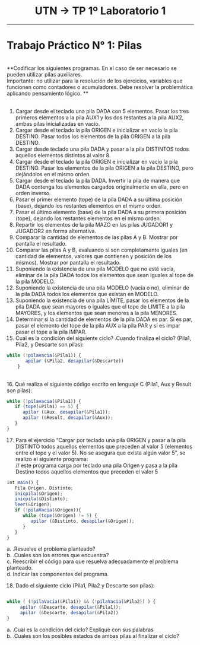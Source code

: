 <h1 align="center"> UTN -> TP 1º Laboratorio 1</h1>
<hr>

# Trabajo Práctico N° 1: Pilas
  <br> 
  **Codificar los siguientes programas. En el caso de ser necesario se pueden utilizar pilas auxiliares. <br>
Importante: no utilizar para la resolución de los ejercicios, variables que funcionen como contadores o acumuladores. Debe resolver la problemática aplicando pensamiento lógico. **  <br> <br>

1. Cargar desde el teclado una pila DADA con 5 elementos. Pasar los tres primeros elementos a la pila AUX1 y los dos restantes a la pila AUX2, ambas pilas inicializadas en vacío. 
2. Cargar desde el teclado la pila ORIGEN e inicializar en vacío la pila DESTINO. Pasar todos los elementos de la pila ORIGEN a la pila DESTINO. 
3. Cargar desde teclado una pila DADA y pasar a la pila DISTINTOS todos aquellos elementos distintos al valor 8. 
4. Cargar desde el teclado la pila ORIGEN e inicializar en vacío la pila DESTINO. Pasar los elementos de la pila ORIGEN a la pila DESTINO, pero dejándolos en el mismo orden. 
5. Cargar desde el teclado la pila DADA. Invertir la pila de manera que DADA contenga los elementos cargados originalmente en ella, pero en orden inverso. 
6. Pasar el primer elemento (tope) de la pila DADA a su última posición (base), dejando los restantes elementos en el mismo orden. 
7. Pasar el último elemento (base) de la pila DADA a su primera posición (tope), dejando los restantes elementos en el mismo orden. 
8. Repartir los elementos de la pila MAZO en las pilas JUGADOR1 y JUGADOR2 en forma alternativa. 
9. Comparar la cantidad de elementos de las pilas A y B. Mostrar por pantalla el resultado. 
10. Comparar las pilas A y B, evaluando si son completamente iguales (en cantidad de elementos, valores que contienen y posición de los mismos). Mostrar por pantalla el resultado. 
11. Suponiendo la existencia de una pila MODELO que no esté vacía, eliminar de la pila DADA todos los elementos que sean iguales al tope de la pila MODELO. 
12. Suponiendo la existencia de una pila MODELO (vacía o no), eliminar de la pila DADA todos los elementos que existan en MODELO. 
13. Suponiendo la existencia de una pila LÍMITE, pasar los elementos de la pila DADA que sean mayores o iguales que el tope de LIMITE a la pila MAYORES, y los elementos que sean menores a la pila MENORES. 
14. Determinar si la cantidad de elementos de la pila DADA es par. Si es par, pasar el elemento del tope de la pila AUX a la pila PAR y si es impar pasar el tope a la pila IMPAR. 
15. Cual es la condición del siguiente ciclo? .Cuando finaliza el ciclo? (Pila1, Pila2, y Descarte son pilas): 

```javascript
while (!pilavacia(&Pila1)) { 
       apilar (&Pila2, desapilar(&Descarte))
    } 
``` 
<br>
16. Qué realiza el siguiente código escrito en lenguaje C (Pila1, Aux y Result son pilas):  <br>


```javascript
while (!pilavacia(&Pila1)) { 
   if (tope(&Pila1) == 5) {
      apilar (&Aux, desapilar(&Pila1));
      apilar (&Result, desapilar(&Aux));
   }
} 
```

17. Para el ejercicio “Cargar por teclado una pila ORIGEN y pasar a la pila DISTINTO todos aquellos elementos que preceden al valor 5 (elementos entre el tope y el valor 5). No se asegura que exista algún valor 5”, se realizo el siguiente programa:  <br>
// este programa carga por teclado una pila Origen y pasa a la pila Destino todos aquellos elementos que preceden el valor 5 

```javascript
int main() { 
   Pila Origen, Distinto;
   inicpila(&Origen);
   inicpila(&Distinto);
   leer(&Origen);
   if (!pilaVacia(&Origen)){ 
      while (tope(&Origen) != 5) {
         apilar (&Distinto, desapilar(&Origen));
      } 
   }
}
```
a. .Resuelve el problema planteado? <br>
b. .Cuales son los errores que encuentra? <br>
c. Reescribir el código para que resuelva adecuadamente el problema planteado. <br>
d. Indicar las componentes del programa.  <br>

18. Dado el siguiente ciclo (Pila1, Pila2 y Descarte son pilas): 


```javascript

while ( (!pilaVacia(&Pila1)) && (!pilaVacia(&Pila2)) ) { 
     apilar (&Descarte, desapilar(&Pila1));
     apilar (&Descarte, desapilar(&Pila2))
} 

``` 
a. .Cual es la condición del ciclo? Explique con sus palabras <br>
b. .Cuales son los posibles estados de ambas pilas al finalizar el ciclo? 









